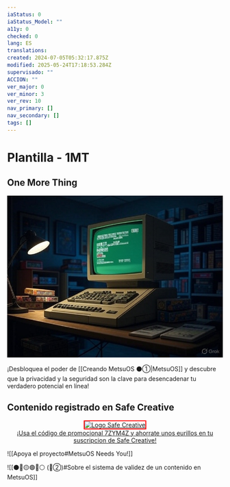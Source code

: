 ```yaml
---
iaStatus: 0
iaStatus_Model: ""
a11y: 0
checked: 0
lang: ES
translations: 
created: 2024-07-05T05:32:17.875Z
modified: 2025-05-24T17:18:53.284Z
supervisado: ""
ACCION: ""
ver_major: 0
ver_minor: 3
ver_rev: 10
nav_primary: []
nav_secondary: []
tags: []
---
```

# Plantilla - 1MT

## One More Thing

![Un escenario de retrocomputación del siglo 24](PublicBrain/_resources/3f28ddd6b87f618984bc33b2f965ca5b_MD5.jpeg)

¡Desbloquea el poder de [[Creando MetsuOS ⚫①|MetsuOS]] y descubre que la privacidad y la seguridad son la clave para desencadenar tu verdadero potencial en línea!


## Contenido registrado en Safe Creative

<center><a href="https://www.safecreative.org/user/0801120040408" ><img alt='Logo Safe Creative' src="https://resources.safecreative.org/user/0801120040408/label/standard-male-150" style="border:2px solid red;" title="Safe Creative #0801120040408"/></a><br/>
<a href="https://www.safecreative.org/?ref5mjalg">¡Usa el código de promocional 7ZYM4Z y ahorrate unos eurillos en tu suscripcion de Safe Creative!</a>
</center>

![[Apoya el proyecto#MetsuOS Needs You!]]

![[⚫🔴🟡🟢🔵⚪ (🔴②)#Sobre el sistema de validez de un contenido en MetsuOS]]
